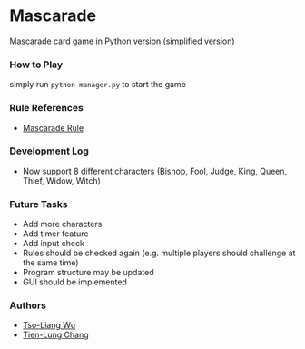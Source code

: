 # Mascarade
Mascarade card game in Python version (simplified version)

### How to Play

simply run `python manager.py` to start the game

### Rule References
* [Mascarade Rule](http://rprod.com/uploads/file/MASCARADE_RULES_EN.pdf)

### Development Log
* Now support 8 different characters (Bishop, Fool, Judge, King, Queen, Thief, Widow, Witch)

### Future Tasks
* Add more characters
* Add timer feature
* Add input check
* Rules should be checked again (e.g. multiple players should challenge at the same time)
* Program structure may be updated
* GUI should be implemented

### Authors
* [Tso-Liang Wu](https://github.com/tsoliangwu0130)
* [Tien-Lung Chang](https://github.com/ShannaChang)
